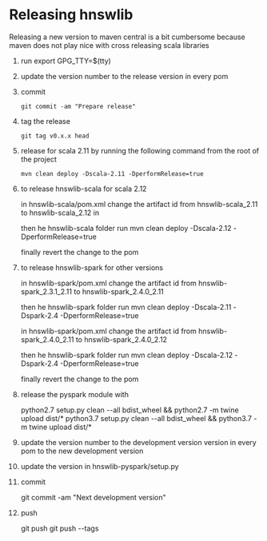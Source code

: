 Releasing hnswlib
=================

Releasing a new version to maven central is a bit cumbersome because maven does not play nice with cross releasing scala libraries

1. run export GPG_TTY=$(tty)

2. update the version number to the release version in every pom

3. commit
        
       git commit -am "Prepare release"
       
4. tag the release

       git tag v0.x.x head
        
5. release for scala 2.11 by running the following command from the root of the project 
 
       mvn clean deploy -Dscala-2.11 -DperformRelease=true
       
6. to release hnswlib-scala for scala 2.12
 
   in hnswlib-scala/pom.xml change the artifact id from hnswlib-scala_2.11 to hnswlib-scala_2.12 in
   
   then he hnswlib-scala folder run mvn clean deploy -Dscala-2.12 -DperformRelease=true
   
   finally revert the change to the pom
       
7. to release hnswlib-spark for other versions

   in hnswlib-spark/pom.xml change the artifact id from hnswlib-spark_2.3.1_2.11 to hnswlib-spark_2.4.0_2.11
   
   then he hnswlib-spark folder run mvn clean deploy -Dscala-2.11 -Dspark-2.4 -DperformRelease=true 
   
   in hnswlib-spark/pom.xml change the artifact id from hnswlib-spark_2.4.0_2.11 to hnswlib-spark_2.4.0_2.12
   
   then he hnswlib-spark folder run mvn clean deploy -Dscala-2.12 -Dspark-2.4 -DperformRelease=true

   finally revert the change to the pom
   
8. release the pyspark module with

   python2.7 setup.py clean --all bdist_wheel && python2.7 -m twine upload dist/*
   python3.7 setup.py clean --all bdist_wheel && python3.7 -m twine upload dist/*
    
8. update the version number to the development version version in every pom to the new development version

9. update the version in hnswlib-pyspark/setup.py

10. commit

       git commit -am "Next development version"
       
11. push 

       git push
       git push --tags
       
